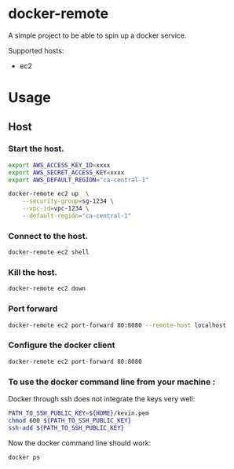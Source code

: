 # docker-remote

A simple project to be able to spin up a docker service.

Supported hosts:
* ec2

# Usage

## Host

### Start the host.
```bash
export AWS_ACCESS_KEY_ID=xxxx
export AWS_SECRET_ACCESS_KEY=xxxx
export AWS_DEFAULT_REGION="ca-central-1"

docker-remote ec2 up  \
    --security-group=sg-1234 \
    --vpc-id=vpc-1234 \
    --default-region="ca-central-1"
```
### Connect to the host.
```bash
docker-remote ec2 shell
```

### Kill the host.
```bash
docker-remote ec2 down
```

### Port forward

```bash
docker-remote ec2 port-forward 80:8080 --remote-host localhost
```

### Configure the docker client

```bash
docker-remote ec2 port-forward 80:8080
```


### To use the docker command line from your machine :

Docker through ssh does not integrate the keys very well: 

```bash
PATH_TO_SSH_PUBLIC_KEY=${HOME}/kevin.pem
chmod 600 ${PATH_TO_SSH_PUBLIC_KEY}
ssh-add ${PATH_TO_SSH_PUBLIC_KEY}
```

Now the docker command line should work: 

```bash
docker ps
```